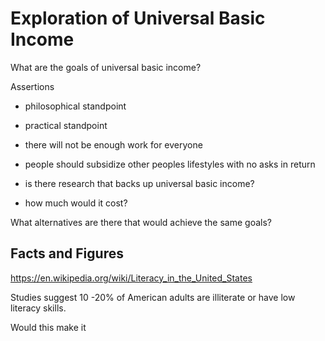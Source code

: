 # Exploration of Universal Basic Income

What are the goals of universal basic income?

Assertions

- philosophical standpoint
- practical standpoint

- there will not be enough work for everyone
- people should subsidize other peoples lifestyles with no asks in return

- is there research that backs up universal basic income?
- how much would it cost?


What alternatives are there that would achieve the same goals?


## Facts and Figures

https://en.wikipedia.org/wiki/Literacy_in_the_United_States

Studies suggest 10 -20% of American adults are illiterate or have low literacy skills.

Would this make it 